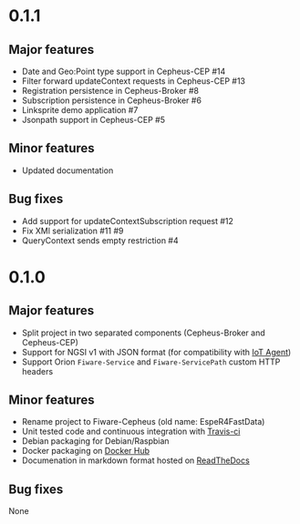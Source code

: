 # 0.1.1

## Major features

* Date and Geo:Point type support in Cepheus-CEP #14
* Filter forward updateContext requests in Cepheus-CEP #13
* Registration persistence in Cepheus-Broker #8
* Subscription persistence in Cepheus-Broker #6
* Linksprite demo application #7
* Jsonpath support in Cepheus-CEP #5

## Minor features

* Updated documentation

## Bug fixes

* Add support for updateContextSubscription request #12
* Fix XMl serialization #11 #9
* QueryContext sends empty restriction #4

# 0.1.0

## Major features

* Split project in two separated components (Cepheus-Broker and Cepheus-CEP)
* Support for NGSI v1 with JSON format (for compatibility with [IoT Agent](https://github.com/telefonicaid/iotagent-node-lib))
* Support Orion `Fiware-Service` and `Fiware-ServicePath` custom HTTP headers

## Minor features

* Rename project to Fiware-Cepheus (old name: EspeR4FastData)
* Unit tested code and continuous integration with [Travis-ci](https://travis-ci.org/Orange-OpenSource/fiware-cepheus)
* Debian packaging for Debian/Raspbian
* Docker packaging on [Docker Hub](https://hub.docker.com/r/orangeopensource/fiware-cepheus/)
* Documenation in markdown format hosted on [ReadTheDocs](https://fiware-cepheus.readthedocs.org/en/latest/)

## Bug fixes

None

